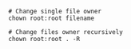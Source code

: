 ---
---

```shell
# Change single file owner
chown root:root filename

# Change files owner recursively
chown root:root . -R
```
